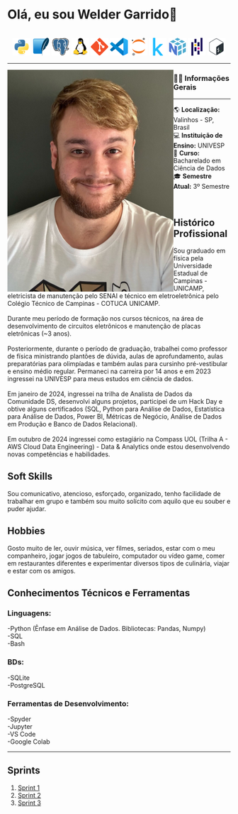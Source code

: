 # Olá, eu sou Welder Garrido👋

<br>

<div align="center">
  <img src=img/logos/python_logo.svg height="40" alt="Python logo" />
  <img src=img/logos/sqlite_logo.svg height="40" alt="SQLite logo" />
  <img src=img/logos/postgresql_logo.svg height="40" alt="PostgreSQL logo" />
  <img src=img/logos/linux_logo.svg height="40" alt="Linux logo" />
  <img src=img/logos/git_logo.svg height="40" alt="Git logo" />
  <img src=img/logos/vscode_logo.svg height="40" alt="VSCode logo" />
  <img src=img/logos/jupyter_logo.svg height="40" alt="Jupyter logo" />
  <img src=img/logos/kaggle_logo.svg height="40" alt="Kaggle logo" />
  <img src=img/logos/numpy_logo.svg height="40" alt="NumPy logo" />
  <img src=img/logos/pandas_logo.svg height="40" alt="Pandas logo" />
  <img src=img/logos/bash_logo.svg height="40" alt="Bash logo" />
</div>


---

<img align="left" height="500" src="img/perfilt.jpg" />


### 👩‍💻 Informações Gerais

---

🌎 **Localização:** Valinhos - SP, Brasil  
💻 **Instituição de Ensino:** UNIVESP  
🎯 **Curso:** Bacharelado em Ciência de Dados  
🎓 **Semestre Atual:** 3º Semestre

<br>

## **Histórico Profissional**

<p>Sou graduado em física pela Universidade Estadual de Campinas - UNICAMP, eletricista de manutenção pelo SENAI e técnico em eletroeletrônica pelo Colégio Técnico de Campinas - COTUCA UNICAMP.<br><br>
Durante meu período de formação nos cursos técnicos, na área de desenvolvimento de circuitos eletrônicos e manutenção de placas eletrônicas (~3 anos).<br><br>
Posteriormente, durante o período de graduação, trabalhei como professor de física ministrando plantões de dúvida, aulas de aprofundamento, aulas preparatórias para olimpíadas e também aulas para cursinho pré-vestibular e ensino médio regular. Permaneci na carreira por 14 anos e em 2023 ingressei na UNIVESP para meus estudos em ciência de dados.<br><br>
Em janeiro de 2024, ingressei na trilha de Analista de Dados da Comunidade DS, desenvolvi alguns projetos, participei de um Hack Day e obtive alguns certificados (SQL, Python para Análise de Dados, Estatística para Análise de Dados, Power BI, Métricas de Negócio, Análise de Dados em Produção e Banco de Dados Relacional).<br><br>
Em outubro de 2024 ingressei como estagiário na Compass UOL (Trilha A - AWS Cloud Data Engineering) - Data & Analytics onde estou desenvolvendo novas competências e habilidades.</p>

## **Soft Skills**

Sou comunicativo, atencioso, esforçado, organizado, tenho facilidade de trabalhar em grupo e também sou muito solícito com aquilo que eu souber e puder ajudar.  

## **Hobbies**  

Gosto muito de ler, ouvir música, ver filmes, seriados, estar com o meu companheiro, jogar jogos de tabuleiro, computador ou vídeo game, comer em restaurantes diferentes e experimentar diversos tipos de culinária, viajar e estar com os amigos.


## **Conhecimentos Técnicos e Ferramentas**
### **Linguagens:** 
-Python (Ênfase em Análise de Dados. Bibliotecas: Pandas, Numpy)<br>
-SQL<br>
-Bash

### **BDs:** 
-SQLite<br>
-PostgreSQL<br>

### **Ferramentas de Desenvolvimento:** 
-Spyder<br>
-Jupyter<br>
-VS Code<br>
-Google Colab<br>


---

## Sprints 

1. [Sprint 1](/Sprint1/README.md)
2. [Sprint 2](/Sprint2/README.md)
3. [Sprint 3](/Sprint3/README.md)
